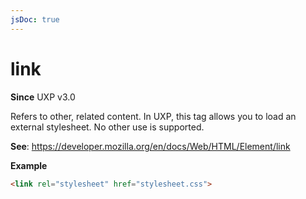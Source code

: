 ```yaml
---
jsDoc: true
---
```

# link

**Since** UXP v3.0

Refers to other, related content. In UXP, this tag allows you to load an external stylesheet. No other use is supported.

**See**: https://developer.mozilla.org/en/docs/Web/HTML/Element/link

**Example**

```html
<link rel="stylesheet" href="stylesheet.css">
```
